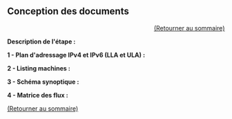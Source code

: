 ## Conception des documents
<p align="right"><a href="README.md">(Retourner au sommaire)</a></p>

**Description de l'étape :**  


**1 - Plan d'adressage IPv4 et IPv6 (LLA et ULA) :**


**2 - Listing machines :**


**3 - Schéma synoptique :**


**4 - Matrice des flux :**


<a href="README.md">(Retourner au sommaire)</a>

